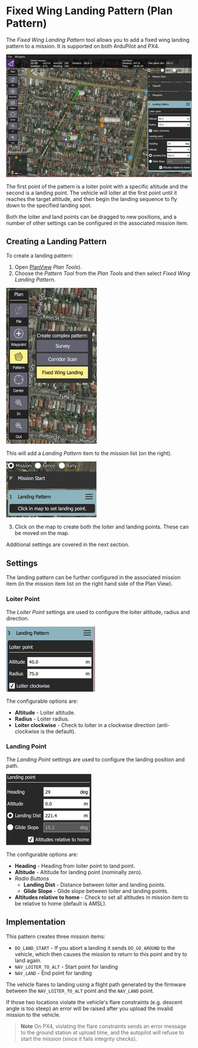 # Fixed Wing Landing Pattern (Plan Pattern)

The *Fixed Wing Landing Pattern* tool allows you to add a fixed wing landing pattern to a mission. It is supported on both ArduPilot and PX4.

![Fixed Wing Landing Pattern](../../assets/plan/pattern/fixed_wing_landing_pattern.jpg)

The first point of the pattern is a loiter point with a specific altitude and the second is a landing point. The vehicle will loiter at the first point until it reaches the target altitude, and then begin the landing sequence to fly down to the specified landing spot.

Both the loiter and land points can be dragged to new positions, and a number of other settings can be configured in the associated mission item.

## Creating a Landing Pattern

To create a landing pattern:

1. Open [PlanView](../PlanView/PlanView.md) *Plan Tools*).
2. Choose the *Pattern Tool* from the *Plan Tools* and then select *Fixed Wing Landing Pattern*.
  
  ![Fixed Wing Landing Pattern](../../assets/plan/pattern/fixed_wing_landing_pattern_menu.jpg)
  
  This will add a *Landing Pattern* item to the mission list (on the right).
  
  ![Fixed Wing Landing Pattern](../../assets/plan/pattern/fixed_wing_landing_pattern_mission_item_initial.jpg)

3. Click on the map to create both the loiter and landing points. These can be moved on the map.

Additional settings are covered in the next section.

## Settings

The landing pattern can be further configured in the associated mission item (in the mission item list on the right hand side of the Plan View).

### Loiter Point

The *Loiter Point* settings are used to configure the loiter altitude, radius and direction.

![Landing Pattern - Loiter Point](../../assets/plan/pattern/fixed_wing_landing_pattern_settings_loiter.jpg)

The configurable options are:

- **Altitude** - Loiter altitude.
- **Radius** - Loiter radius.
- **Loiter clockwise** - Check to loiter in a clockwise direction (anti-clockwise is the default). 

### Landing Point

The *Landing Point* settings are used to configure the landing position and path.

![Landing Pattern - Landing Point](../../assets/plan/pattern/fixed_wing_landing_pattern_settings_landing.jpg)

The configurable options are:

- **Heading** - Heading from loiter point to land point.
- **Altitude** - Altitude for landing point (nominally zero).
- *Radio Buttons* 
  - **Landing Dist** - Distance between loiter and landing points.
  - **Glide Slope** - Glide slope between loiter and landing points.
- **Altitudes relative to home** - Check to set all altitudes in mission item to be relative to home (default is AMSL).

## Implementation

This pattern creates three mission items:

- `DO_LAND_START` - If you abort a landing it sends `DO_GO_AROUND` to the vehicle, which then causes the mission to return to this point and try to land again.
- `NAV_LOITER_TO_ALT` - Start point for landing
- `NAV_LAND` - End point for landing

The vehicle flares to landing using a flight path generated by the firmware between the `NAV_LOITER_TO_ALT` point and the `NAV_LAND` point.

If those two locations violate the vehicle's flare constraints (e.g. descent angle is too steep) an error will be raised after you upload the invalid mission to the vehicle.

> **Note** On PX4, violating the flare constraints sends an error message to the ground station at upload time, and the autopilot will refuse to start the mission (since it fails integrity checks).